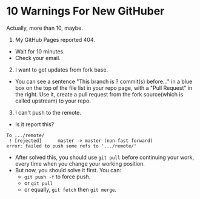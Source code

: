 # 10 Warnings For New GitHuber

Actually, more than 10, maybe.

1. My GitHub Pages reported 404.
 - Wait for 10 minutes.
 - Check your email.

2. I want to get updates from fork base.
 - You can see a sentence "This branch is ? commit(s) before..." in a blue box on the top of the file list in your repo page, with a "Pull Request" in the right. Use it, create a pull request from the fork source(which is called upstream) to your repo.

3. I can't push to the remote.
 - Is it report this?
 ```
 To .../remote/
  ! [rejected]		master -> master (non-fast forward)
 error: failed to push some refs to '.../remote/'
 ```
 - After solved this, you should use `git pull` before continuing your work, every time when you change your working position.
 - But now, you should solve it first. You can:
   - `git push -f` to force push.
   - or `git pull`
   - or equally, `git fetch` then `git merge`.

